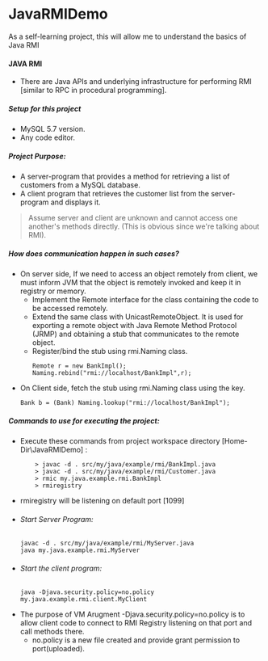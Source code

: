 # JavaRMIDemo
As a self-learning project, this will allow me to understand the basics of Java RMI

#### JAVA RMI

- There are Java APIs and underlying infrastructure for performing RMI [similar to RPC in procedural programming].

##### Setup for this project
- MySQL 5.7 version.
- Any code editor.

##### Project Purpose:
- A server-program that provides a method for retrieving a list of customers from a MySQL database.
- A client program that retrieves the customer list from the server-program and displays it.
> Assume server and client are unknown and cannot access one another's methods directly. (This is obvious since we're talking about RMI).

##### How does communication happen in such cases?
- On server side, If we need to access an object remotely from client, we must inform JVM that the object is remotely invoked and keep it in registry or memory.
    - Implement the Remote interface for the class containing the code to be accessed remotely.
    - Extend the same class with UnicastRemoteObject. It is used for exporting a remote object with Java Remote Method Protocol (JRMP) and obtaining a stub that communicates to the remote object.
    - Register/bind the stub using rmi.Naming class.
         ```
         Remote r = new BankImpl();
         Naming.rebind("rmi://localhost/BankImpl",r);
         ```
- On Client side, fetch the stub using rmi.Naming class using the key.
    ```
    Bank b = (Bank) Naming.lookup("rmi://localhost/BankImpl");
    ```

##### Commands to use for executing the project:
- Execute these commands from project workspace directory [Home-Dir\JavaRMIDemo] :
    ```
        > javac -d . src/my/java/example/rmi/BankImpl.java
    	> javac -d . src/my/java/example/rmi/Customer.java
    	> rmic my.java.example.rmi.BankImpl
    	> rmiregistry
    ```
- rmiregistry will be listening on default port [1099]
- ###### Start Server Program:
    ``` 
    javac -d . src/my/java/example/rmi/MyServer.java
    java my.java.example.rmi.MyServer
    ```
- ###### Start the client program:
    ```
    java -Djava.security.policy=no.policy my.java.example.rmi.client.MyClient
    ```
- The purpose of VM Arugment -Djava.security.policy=no.policy is to allow client code to connect to RMI Registry listening on that port and call methods there.
    - no.policy is a new file created and provide grant permission to port(uploaded).
